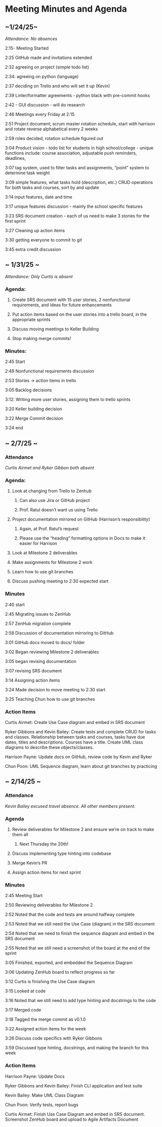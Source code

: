 # Meeting Minutes and Agenda

## \~1/24/25\~

*Attendance: No absences*

2:15- Meeting Started

2:25 GitHub made and invitations extended

2:32 agreeing on project (simple todo list)

2:34: agreeing on python (language)

2:37 deciding on Trello and who will set it up (Kevin)

2:39 Linter/formatter agreements \- python black with pre-commit hooks

2:42 \- GUI discussion \- will do research

2:46 Meetings every Friday at 2:15

2:51 Project document; scrum master rotation schedule, start with harrison and rotate reverse alphabetical every 2 weeks

2:59 roles decided, rotation schedule figured out

3:04 Product vision \- todo list for students in high school/college \- unique functions include: course association, adjustable push reminders, deadlines,

3:07 tag system, used to filter tasks and assignments, “point” system to determine task weight

3:09 simple features, what tasks hold (description, etc.) CRUD operations for both tasks and courses, sort by and update

3:14 input features, date and time

3:17 unique features discussion \- mainly the school specific features

3:23 SRS document creation \- each of us need to make 3 stories for the first sprint

3:27 Cleaning up action items

3:30 getting everyone to commit to git

3:45 extra credit discussion

## \~ 1/31/25 \~

*Attendance: Only Curtis is absent*

### Agenda:

1. Create SRS document with 15 user stories, 2 nonfunctional requirements, and ideas for future enhancements

2. Put action items based on the user stories into a trello board, in the appropriate sprints

3. Discuss moving meetings to Keller Building

4. Stop making merge commits\!

### Minutes:

2:45 Start

2:49 Nonfunctional requirements discussion

2:53 Stories \-\> action items in trello

3:05 Backlog decisions

3:12: Writing more user stories, assigning them to trello sprints

3:20 Keller building decision

3:22 Merge Commit decision

3:24 end

## \~ 2/7/25 \~

### Attendance

*Curtis Airmet and Ryker Gibbon both absent*

### Agenda:

1. Look at changing from Trello to Zenhub

   1. Can also use Jira or GitHub project

   2. Prof. Ratul doesn’t want us using Trello

2. Project documentation mirrored on GitHub (Harrison’s responsibility)

   1. Again, at Prof. Ratul’s request

   2. Please use the “heading” formatting options in Docs to make it easier for Harrison

3. Look at Milestone 2 deliverables

4. Make assignments for Milestone 2 work

5. Learn how to use git branches

6. Discuss pushing meeting to 2:30 expected start

### Minutes

2:40 start

2:45 Migrating issues to ZenHub

2:57 ZenHub migration complete

2:58 Discussion of documentation mirroring to GitHub

3:01 GitHub docs moved to docs/ folder

3:02 Began reviewing Milestone 2 deliverables

3:05 began revising documentation

3:07 revising SRS document

3:14 Assigning action items

3:24 Made decision to move meeting to 2:30 start

3:25 Teaching Chun how to use git branches

### Action Items

Curtis Airmet: Create Use Case diagram and embed in SRS document

Ryker Gibbons and Kevin Bailey: Create tests and complete CRUD for tasks and classes. Relationship between tasks and courses, tasks have due dates, titles and descriptions. Courses have a title. Create UML class diagrams to describe these objects/classes.

Harrison Payne: Update docs on GitHub, review code by Kevin and Ryker

Chun Poon: UML Sequence diagram, learn about git branches by practicing

## \~ 2/14/25 \~

### Attendance

*Kevin Bailey excused travel absence. All other members present.*

### Agenda

1. Review deliverables for Milestone 2 and ensure we’re on track to make them all

   1. Next Thursday the 20th\!

2. Discuss implementing type hinting into codebase

3. Merge Kevin’s PR

4. Assign action items for next sprint

### Minutes

2:45 Meeting Start

2:50 Reviewing deliverables for Milestone 2

2:52 Noted that the code and tests are around halfway complete

2:53 Noted that we still need the Use Case (diagram) in the SRS document

2:54 Noted that we need to finish the sequence diagram and embed in the SRS document

2:55 Noted that we still need a screenshot of the board at the end of the sprint

3:05 Finished, exported, and embedded the Sequence Diagram

3:06 Updating ZenHub board to reflect progress so far

3:12 Curtis is finishing the Use Case diagram

3:15 Looked at code

3:16 Noted that we still need to add type hinting and docstrings to the code

3:17 Merged code

3:18 Tagged the merge commit as v0.1.0

3:22 Assigned action items for the week

3:26 Discuss code specifics with Ryker Gibbons

3:59 Discussed type hinting, docstrings, and making the branch for this week

### Action Items

Harrison Payne: Update Docs

Ryker Gibbons and Kevin Bailey: Finish CLI application and test suite

Kevin Bailey: Make UML Class Diagram

Chun Poon: Verify tests, report bugs

Curtis Airmet: Finish Use Case Diagram and embed in SRS document. Screenshot ZenHub board and upload to Agile Artifacts Document
